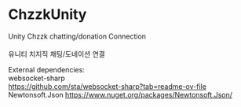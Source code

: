 # ChzzkUnity
Unity Chzzk chatting/donation Connection<br><br>
유니티 치지직 채팅/도네이션 연결

External dependencies:<br>
     websocket-sharp<br>
          https://github.com/sta/websocket-sharp?tab=readme-ov-file
     Newtonsoft.Json
          https://www.nuget.org/packages/Newtonsoft.Json/
 
